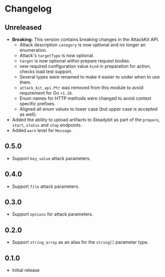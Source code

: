 # Changelog

## Unreleased

 - **Breaking:** This version contains breaking changes in the AttackKit API.
   - Attack description `category` is now optional and no longer an enumeration.
   - Attack's `targetType` is now optional.
   - `target` is now optional within prepare request bodies.
   - new required configuration value `kind` in preparation for action, checks load test support.
   - Several types were renamed to make it easier to under when to use them.
   - `attack_kit_api.Ptr` was removed from this module to avoid requirement for Go `>1.18`.
   - Enum names for HTTP methods were changed to avoid context specific prefixes.
   - Aligned all enum values to  lower case (but upper case is accepted as well).
 - Added the ability to upload artifacts to Steadybit as part of the `prepare`,
   `start`, `status` and `stop` endpoints.
 - Added `warn` level for `Message`.

## 0.5.0

 - Support `key_value` attack parameters.

## 0.4.0

 - Support `file` attack parameters.

## 0.3.0

 - Support `options` for attack parameters.

## 0.2.0

 - Support `string_array` as an alias for the `string[]` parameter type.

## 0.1.0

 - Initial release